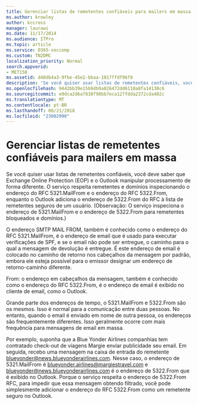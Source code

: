 ```yaml
---
title: Gerenciar listas de remetentes confiáveis para mailers em massa
ms.author: krowley
author: kccross
manager: laurawi
ms.date: 11/17/2014
ms.audience: ITPro
ms.topic: article
ms.service: O365-seccomp
ms.custom: TN2DMC
localization_priority: Normal
search.appverid:
- MET150
ms.assetid: d48db4a3-9fbe-45e2-bbaa-1017ffdf96f8
description: 'Se você quiser usar listas de remetentes confiáveis, você deve saber que Exchange Online Protection (EOP) e o Outlook manipular processamento de forma diferente. O serviço respeita remetentes e domínios inspecionando o endereço do RFC 5321.MailFrom e o endereço do RFC 5322.From, enquanto o Outlook adiciona o endereço de 5322.From do RFC à lista de remetentes seguros de um usuário. (Observação: O serviço inspeciona o endereço de 5321.MailFrom e o endereço de 5322.From para remetentes bloqueados e domínios.)'
ms.openlocfilehash: 9442bb39e15b9db9a826472dd6110a8fa14130c6
ms.sourcegitcommit: e9dca2d6a7838f98bb7eca127fdda2372cda402c
ms.translationtype: MT
ms.contentlocale: pt-BR
ms.lasthandoff: 08/21/2018
ms.locfileid: "23002990"
---
```

# <a name="manage-safe-sender-lists-for-bulk-mailers"></a>Gerenciar listas de remetentes confiáveis para mailers em massa

Se você quiser usar listas de remetentes confiáveis, você deve saber que Exchange Online Protection (EOP) e o Outlook manipular processamento de forma diferente. O serviço respeita remetentes e domínios inspecionando o endereço do RFC 5321.MailFrom e o endereço do RFC 5322.From, enquanto o Outlook adiciona o endereço de 5322.From do RFC à lista de remetentes seguros de um usuário. (Observação: O serviço inspeciona o endereço de 5321.MailFrom e o endereço de 5322.From para remetentes bloqueados e domínios.)
  
O endereço SMTP MAIL FROM, também é conhecido como o endereço do RFC 5321.MailFrom, é o endereço de email que é usado para executar verificações de SPF, e se o email não pode ser entregue, o caminho para o qual a mensagem de devolução é entregue. É este endereço de email é colocado no caminho de retorno nos cabeçalhos da mensagem por padrão, embora ele esteja possível para o emissor designar um endereço de retorno-caminho diferente.
  
From: o endereço em cabeçalhos da mensagem, também é conhecido como o endereço do RFC 5322.From, é o endereço de email é exibido no cliente de email, como o Outlook.
  
Grande parte dos endereços de tempo, o 5321.MailFrom e 5322.From são os mesmos. Isso é normal para a comunicação entre duas pessoas. No entanto, quando o email é enviado em nome de outra pessoa, os endereços são frequentemente diferentes. Isso geralmente ocorre com mais frequência para mensagens de email em massa.
  
Por exemplo, suponha que a Blue Yonder Airlines companhias tem contratado check-out de viagens Margie enviar publicidade seu email. Em seguida, recebo uma mensagem na caixa de entrada do remetente blueyonder@news.blueyonderairlines.com. Nesse caso, o endereço de 5321.MailFrom é blueyonder.airlines@margiestravel.com e blueyonder@news.blueyonderairlines.com é o endereço de 5322.From que é exibido no Outlook. Porque o serviço respeita o endereço de 5322.From RFC, para impedir que essa mensagem obtendo filtrado, você pode simplesmente adicionar o endereço do RFC 5322.From como um remetente seguro no Outlook.
  


